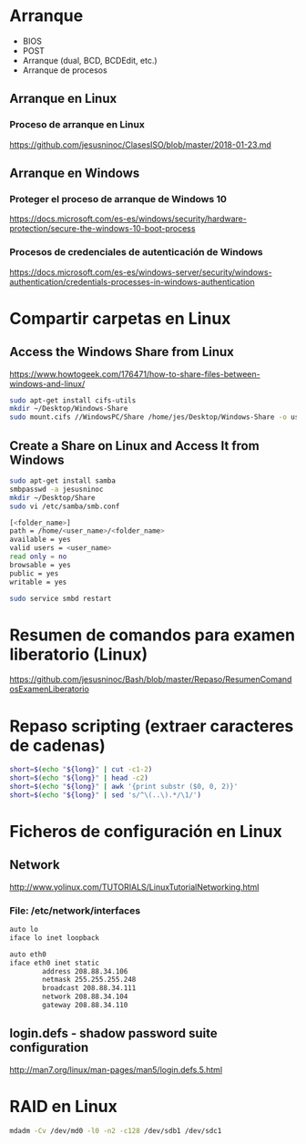 # Arranque
- BIOS
- POST
- Arranque (dual, BCD, BCDEdit, etc.)
- Arranque de procesos

## Arranque en Linux
### Proceso de arranque en Linux
https://github.com/jesusninoc/ClasesISO/blob/master/2018-01-23.md

## Arranque en Windows
### Proteger el proceso de arranque de Windows 10
https://docs.microsoft.com/es-es/windows/security/hardware-protection/secure-the-windows-10-boot-process
### Procesos de credenciales de autenticación de Windows
https://docs.microsoft.com/es-es/windows-server/security/windows-authentication/credentials-processes-in-windows-authentication

# Compartir carpetas en Linux
## Access the Windows Share from Linux
https://www.howtogeek.com/176471/how-to-share-files-between-windows-and-linux/

```Bash
sudo apt-get install cifs-utils
mkdir ~/Desktop/Windows-Share 
sudo mount.cifs //WindowsPC/Share /home/jes/Desktop/Windows-Share -o user=jesusninoc
````

## Create a Share on Linux and Access It from Windows
```Bash
sudo apt-get install samba
smbpasswd -a jesusninoc
mkdir ~/Desktop/Share
sudo vi /etc/samba/smb.conf

[<folder_name>]
path = /home/<user_name>/<folder_name> 
available = yes 
valid users = <user_name> 
read only = no 
browsable = yes 
public = yes 
writable = yes

sudo service smbd restart
```

# Resumen de comandos para examen liberatorio (Linux)
https://github.com/jesusninoc/Bash/blob/master/Repaso/ResumenComandosExamenLiberatorio

# Repaso scripting (extraer caracteres de cadenas)
```Bash
short=$(echo "${long}" | cut -c1-2)
short=$(echo "${long}" | head -c2)
short=$(echo "${long}" | awk '{print substr ($0, 0, 2)}'
short=$(echo "${long}" | sed 's/^\(..\).*/\1/')
```

# Ficheros de configuración en Linux

## Network
http://www.yolinux.com/TUTORIALS/LinuxTutorialNetworking.html

### File: /etc/network/interfaces
```Bash
auto lo
iface lo inet loopback

auto eth0
iface eth0 inet static
        address 208.88.34.106
        netmask 255.255.255.248
        broadcast 208.88.34.111
        network 208.88.34.104
        gateway 208.88.34.110
```

## login.defs - shadow password suite configuration
http://man7.org/linux/man-pages/man5/login.defs.5.html

# RAID en Linux

```Bash
mdadm -Cv /dev/md0 -l0 -n2 -c128 /dev/sdb1 /dev/sdc1
```
